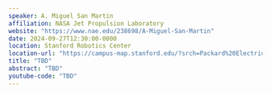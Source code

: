 ```yaml
---
speaker: A. Miguel San Martin
affiliation: NASA Jet Propulsion Laboratory
website: "https://www.nae.edu/238698/A-Miguel-San-Martin"
date: 2024-09-27T12:30:00-0000
location: Stanford Robotics Center
location-url: "https://campus-map.stanford.edu/?srch=Packard%20Electrical%20Engineering"
title: "TBD"
abstract: "TBD"
youtube-code: "TBD"
---
```

